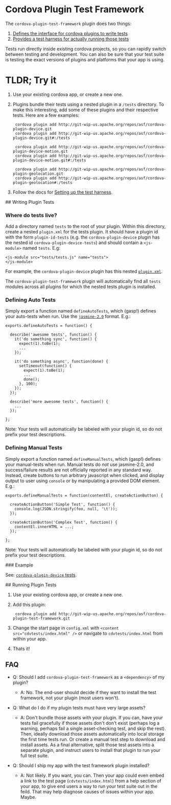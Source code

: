 <!--
#
# Licensed to the Apache Software Foundation (ASF) under one
# or more contributor license agreements.  See the NOTICE file
# distributed with this work for additional information
# regarding copyright ownership.  The ASF licenses this file
# to you under the Apache License, Version 2.0 (the
# "License"); you may not use this file except in compliance
# with the License.  You may obtain a copy of the License at
#
# http://www.apache.org/licenses/LICENSE-2.0
#
# Unless required by applicable law or agreed to in writing,
# software distributed under the License is distributed on an
# "AS IS" BASIS, WITHOUT WARRANTIES OR CONDITIONS OF ANY
#  KIND, either express or implied.  See the License for the
# specific language governing permissions and limitations
# under the License.
#
-->

# Cordova Plugin Test Framework

The `cordova-plugin-test-framework` plugin does two things:

1. [Defines the interface for cordova plugins to write tests](#interface)
2. [Provides a test harness for actually running those tests](#harness)

Tests run directly inside existing cordova projects, so you can rapidly switch between testing and development.  You can also be sure that your test suite is testing the exact versions of plugins and platforms that your app is using.

# TLDR; Try it

1. Use your existing cordova app, or create a new one.
2. Plugins bundle their tests using a nested plugin in a `/tests` directory. To make this interesting, add some of these plugins and their respective tests.  Here are a few examples:

        cordova plugin add http://git-wip-us.apache.org/repos/asf/cordova-plugin-device.git
        cordova plugin add http://git-wip-us.apache.org/repos/asf/cordova-plugin-device.git#:/tests
		
        cordova plugin add http://git-wip-us.apache.org/repos/asf/cordova-plugin-device-motion.git
        cordova plugin add http://git-wip-us.apache.org/repos/asf/cordova-plugin-device-motion.git#:/tests
		
        cordova plugin add http://git-wip-us.apache.org/repos/asf/cordova-plugin-geolocation.git
        cordova plugin add http://git-wip-us.apache.org/repos/asf/cordova-plugin-geolocation#:/tests

3. Follow the docs for [Setting up the test harness](#harness).


<a name="interface" />
## Writing Plugin Tests

### Where do tests live?

Add a directory named `tests` to the root of your plugin. Within this directory, create a nested `plugin.xml` for the tests plugin. It should have a plugin id with the form `plugin-id-tests` (e.g. the `cordova-plugin-device` plugin has the nested id `cordova-plugin-device-tests`) and should contain a `<js-module>` named `tests`. E.g:

```
<js-module src="tests/tests.js" name="tests">
</js-module>
```

For example, the `cordova-plugin-device` plugin has this nested [`plugin.xml`](https://github.com/apache/cordova-plugin-device/blob/master/tests/plugin.xml).

The `cordova-plugin-test-framework` plugin will automatically find all `tests` modules across all plugins for which the nested tests plugin is installed.

### Defining Auto Tests

Simply export a function named `defineAutoTests`, which (gasp!) defines your auto-tests when run.  Use the [`jasmine-2.0`](http://jasmine.github.io/2.0/introduction.html) format.  E.g.:

```
exports.defineAutoTests = function() {

  describe('awesome tests', function() {
    it('do something sync', function() {
      expect(1).toBe(1);
      ...
    });

    it('do something async', function(done) {
      setTimeout(function() {
        expect(1).toBe(1);
        ...
        done();
      }, 100);
    });
  });

  describe('more awesome tests', function() {
    ...
  });

};
```

Note: Your tests will automatically be labeled with your plugin id, so do not prefix your test descriptions.


### Defining Manual Tests

Simply export a function named `defineManualTests`, which (gasp!) defines your manual-tests when run.  Manual tests do *not* use jasmine-2.0, and success/failure results are not officially reported in any standard way.  Instead, create buttons to run arbitrary javascript when clicked, and display output to user using `console` or by manipulating a provided DOM element. E.g.:

```
exports.defineManualTests = function(contentEl, createActionButton) {

  createActionButton('Simple Test', function() {
    console.log(JSON.stringify(foo, null, '\t'));
  });

  createActionButton('Complex Test', function() {
    contentEl.innerHTML = ...;
  });

};
```

Note: Your tests will automatically be labeled with your plugin id, so do not prefix your test descriptions.


<a name="example">
### Example

See: [`cordova-plugin-device` tests](https://github.com/apache/cordova-plugin-device/blob/master/tests/tests.js).

<a name="harness" />
## Running Plugin Tests

1. Use your existing cordova app, or create a new one.
2. Add this plugin:

        cordova plugin add http://git-wip-us.apache.org/repos/asf/cordova-plugin-test-framework.git

3. Change the start page in `config.xml` with `<content src="cdvtests/index.html" />` or navigate to `cdvtests/index.html` from within your app.
4. Thats it!


## FAQ

* Q: Should I add `cordova-plugin-test-framework` as a `<dependency>` of my plugin?
  * A: No.  The end-user should decide if they want to install the test framework, not your plugin (most users won't).

* Q: What do I do if my plugin tests must have very large assets?
  * A: Don't bundle those assets with your plugin.  If you can, have your tests fail gracefully if those assets don't don't exist (perhaps log a warning, perhaps fail a single asset-checking test, and skip the rest).  Then, ideally download those assets automatically into local storage the first time tests run.  Or create a manual test step to download and install assets.  As a final alternative, split those test assets into a separate plugin, and instruct users to install that plugin to run your full test suite.

* Q: Should I ship my app with the test framework plugin installed?
  * A: Not likely.  If you want, you can.  Then your app could even embed a link to the test page (`cdvtests/index.html`) from a help section of your app, to give end users a way to run your test suite out in the feild.  That may help diagnose causes of issues within your app.  Maybe.
